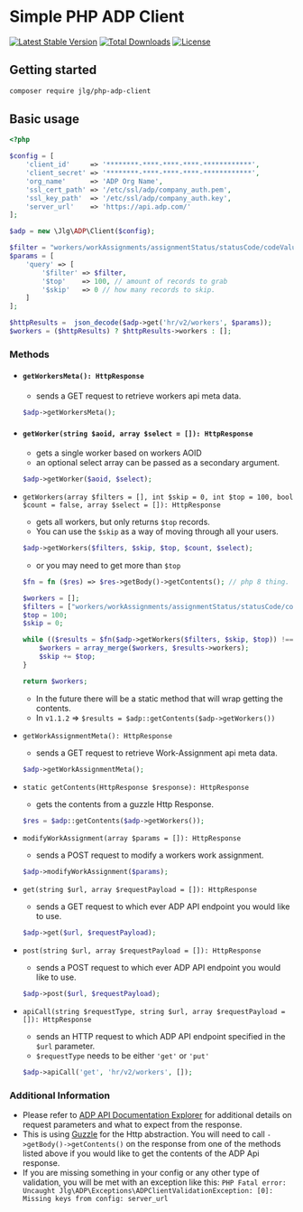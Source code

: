 # Simple PHP ADP Client
[![Latest Stable Version](http://poser.pugx.org/jlg/php-adp-client/v)](https://packagist.org/packages/jlg/php-adp-client) [![Total Downloads](http://poser.pugx.org/jlg/php-adp-client/downloads)](https://packagist.org/packages/jlg/php-adp-client) [![License](http://poser.pugx.org/jlg/php-adp-client/license)](https://packagist.org/packages/jlg/php-adp-client)

## Getting started

```zsh
composer require jlg/php-adp-client
```

## Basic usage

```php
<?php

$config = [
    'client_id'     => '********-****-****-****-************',
    'client_secret' => '********-****-****-****-************',
    'org_name'      => 'ADP Org Name',
    'ssl_cert_path' => '/etc/ssl/adp/company_auth.pem',
    'ssl_key_path'  => '/etc/ssl/adp/company_auth.key',
    'server_url'    => 'https://api.adp.com/'
];

$adp = new \Jlg\ADP\Client($config);

$filter = "workers/workAssignments/assignmentStatus/statusCode/codeValue eq 'A'";
$params = [
    'query' => [
        '$filter' => $filter,
        '$top'    => 100, // amount of records to grab
        '$skip'   => 0 // how many records to skip.
    ]
];

$httpResults =  json_decode($adp->get('hr/v2/workers', $params));
$workers = ($httpResults) ? $httpResults->workers : [];
```

### Methods
  - #### `getWorkersMeta(): HttpResponse`
     + sends a GET request to retrieve workers api meta data.
     
     ```php 
     $adp->getWorkersMeta();
     ```
  - #### `getWorker(string $aoid, array $select = []): HttpResponse`
     + gets a single worker based on workers AOID
     + an optional select array can be passed as a secondary argument.
     
     ```php
     $adp->getWorker($aoid, $select);
     ```
  - `getWorkers(array $filters = [], int $skip = 0, int $top = 100, bool $count = false, array $select = []): HttpResponse`
     + gets all workers, but only returns `$top` records. 
     + You can use the `$skip` as a way of moving through all your users.
     
     ```php
     $adp->getWorkers($filters, $skip, $top, $count, $select);
     ```
     + or you may need to get more than `$top`
     
     ```php
     $fn = fn ($res) => $res->getBody()->getContents(); // php 8 thing.
     
     $workers = [];
     $filters = ["workers/workAssignments/assignmentStatus/statusCode/codeValue eq 'A'"]; // you probably want to use a filter :)
     $top = 100;
     $skip = 0; 
     
     while (($results = $fn($adp->getWorkers($filters, $skip, $top)) !== null) {
         $workers = array_merge($workers, $results->workers);
         $skip += $top;
     }
     
     return $workers;
     ```
    + In the future there will be a static method that will wrap getting the contents.
    + In `v1.1.2` => `$results = $adp::getContents($adp->getWorkers())`
  - `getWorkAssignmentMeta(): HttpResponse`
    + sends a GET request to retrieve Work-Assignment api meta data.
     
     ```php
     $adp->getWorkAssignmentMeta();
     ```
  - `static getContents(HttpResponse $response): HttpResponse`
    + gets the contents from a guzzle Http Response.
    ```php
    $res = $adp::getContents($adp->getWorkers());
    ```
  - `modifyWorkAssignment(array $params = []): HttpResponse`
    + sends a POST request to modify a workers work assignment.
     
     ```php
     $adp->modifyWorkAssignment($params);
     ```
  - `get(string $url, array $requestPayload = []): HttpResponse`
    + sends a GET request to which ever ADP API endpoint you would like to use.
     
     ```php
     $adp->get($url, $requestPayload);
     ```
  - `post(string $url, array $requestPayload = []): HttpResponse`
    + sends a POST request to which ever ADP API endpoint you would like to use.
     
     ```php
     $adp->post($url, $requestPayload);
     ```
  - `apiCall(string $requestType, string $url, array $requestPayload = []): HttpResponse`
    + sends an HTTP request to which ADP API endpoint specified in the `$url` parameter.
    + `$requestType` needs to be either `'get'` or `'put'`
     
     ```php
     $adp->apiCall('get', 'hr/v2/workers', []);
     ```

### Additional Information
  - Please refer to [ADP API Documentation Explorer](https://developers.adp.com/articles/api/hcm-offrg-wfn/apiexplorer "ADP API Explorer") for additional details on request parameters and what to expect from the response.
  - This is using [Guzzle](https://github.com/guzzle/guzzle "Guzzle") for the Http abstraction. You will need to call `->getBody()->getContents()` on the response from one of the methods listed above if you would like to get the contents of the ADP Api response.
  - If you are missing something in your config or any other type of validation, you will be met with an exception like this: `PHP Fatal error:  Uncaught Jlg\ADP\Exceptions\ADPClientValidationException: [0]: Missing keys from config: server_url`


